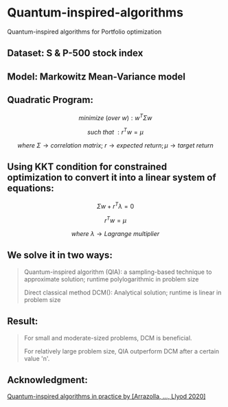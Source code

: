 # Quantum-inspired-algorithms
 Quantum-inspired algorithms for Portfolio optimization

## Dataset: S & P-500 stock index
## Model: Markowitz Mean-Variance model

## Quadratic Program:
$$minimize\ (over\ w): w^T\Sigma w$$

$$ such\ that\ : r^T w = \mu $$

$$ where \ \Sigma \rightarrow correlation\ matrix;\ r\rightarrow expected\ return; \mu \rightarrow target\ return $$

## Using KKT condition for constrained optimization to convert it into a linear system of equations:

$$ \Sigma w + r^T\lambda =0 $$

$$ r^T w = \mu $$

$$ where \ \lambda \rightarrow Lagrange\ multiplier $$

## We solve it in two ways:
> Quantum-inspired algorithm (QIA): a sampling-based technique to approximate solution; runtime polylogarithmic in problem size
>
> Direct classical method DCM(): Analytical solution; runtime is linear in problem size
>

## Result: 
> For small and moderate-sized problems, DCM is beneficial.
>
> For relatively large problem size, QIA outperform DCM after a certain value 'n'.
>
## Acknowledgment:
[Quantum-inspired algorithms in practice by [Arrazolla, ..., Llyod 2020]](https://arxiv.org/pdf/1905.10415.pdf)
